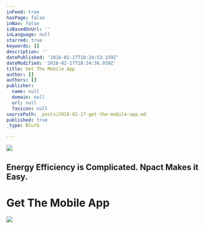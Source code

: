 ```yaml
---
inFeed: true
hasPage: false
inNav: false
isBasedOnUrl: ''
inLanguage: null
starred: true
keywords: []
description: ''
datePublished: '2016-02-17T18:24:53.159Z'
dateModified: '2016-02-17T18:24:36.939Z'
title: Get The Mobile App
author: []
authors: []
publisher:
  name: null
  domain: null
  url: null
  favicon: null
sourcePath: _posts/2016-02-17-get-the-mobile-app.md
published: true
_type: Blurb

---
```

![](https://the-grid-user-content.s3-us-west-2.amazonaws.com/cbbe930c-82a7-4739-8b3b-50d273aa76d5.png)

## Energy Efficiency is Complicated. Npact Makes it Easy.

# Get The Mobile App
![](https://the-grid-user-content.s3-us-west-2.amazonaws.com/ab5b18cd-9ecf-43c9-953b-f1aed1409e73.png)